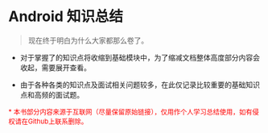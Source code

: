# Android 知识总结

> 现在终于明白为什么大家都那么卷了。

- 对于掌握了的知识点将收缩到基础模块中，为了缩减文档整体高度部分内容会收起，需要展开查看。

- 由于各种各类的知识点及面试相关问题较多，在此仅记录比较重要的基础知识点和高频的面试题。

<p style="color: red; font-size: small">* 本书部分内容来源于互联网（尽量保留原始链接），仅用作个人学习总结使用，如有侵权请在Github上联系删除。</p>
